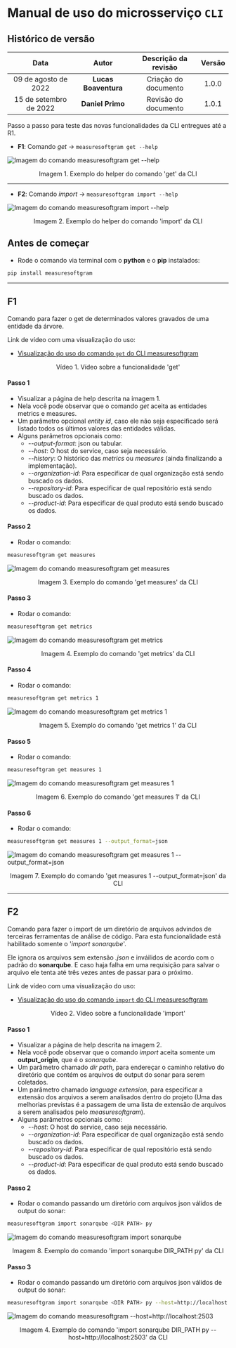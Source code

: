 # Manual de uso do microsserviço `CLI`

## Histórico de versão

| Data | Autor | Descrição da revisão | Versão |
| :--: | :---: | :------------------: | :----: |
| 09 de agosto de 2022 | **Lucas Boaventura** | Criação do documento | 1.0.0 |
| 15 de setembro de 2022 | **Daniel Primo** | Revisão do documento | 1.0.1 |

Passo a passo para teste das novas funcionalidades da CLI entregues até a R1.

- **F1**: Comando _get_ -> ```measuresoftgram get --help```

![Imagem do comando measuresoftgram get --help](https://media.discordapp.net/attachments/1005091228544684153/1006585817633919007/Captura_de_tela_de_2022-08-09_12-31-47.png)
<figcaption style="text-align: center">Imagem 1. Exemplo do helper do comando 'get' da CLI</figcaption>

---

- **F2**: Comando _import_ -> ```measuresoftgram import --help```

![Imagem do comando measuresoftgram import --help](https://media.discordapp.net/attachments/1005091228544684153/1006585818019799060/Captura_de_tela_de_2022-08-09_12-32-17.png)
<figcaption style="text-align: center">Imagem 2. Exemplo do helper do comando 'import' da CLI</figcaption>

## Antes de começar

- Rode o comando via terminal com o **python** e o **pip** instalados:

```bash
pip install measuresoftgram
```
---
## F1

Comando para fazer o get de determinados valores gravados de uma entidade da árvore.

Link de vídeo com uma visualização do uso: 

- [Visualização do uso do comando `get` do CLI measuresoftgram](https://www.youtube.com/watch?v=tJ4waG86kYE)
<figcaption style="text-align: center">Vídeo 1. Vídeo sobre a funcionalidade 'get'</figcaption>

#### Passo 1

- Visualizar a página de help descrita na imagem 1.
- Nela você pode observar que o comando _get_ aceita as entidades metrics e measures.
- Um parâmetro opcional _entity id_, caso ele não seja especificado será listado todos os últimos valores das entidades válidas.
- Alguns parâmetros opcionais como: 
  - _--output-format_: json ou tabular.
  - _--host_: O host do service, caso seja necessário.
  - _--history_: O histórico das _metrics_ ou _measures_ (ainda finalizando a implementação).
  - _--organization-id_: Para especificar de qual organização está sendo buscado os dados.
  - _--repository-id_:  Para especificar de qual repositório está sendo buscado os dados.
  - _--product-id_:  Para especificar de qual produto está sendo buscado os dados.

#### Passo 2

- Rodar o comando:
```bash
measuresoftgram get measures
```

![Imagem do comando measuresoftgram get measures](https://media.discordapp.net/attachments/1005091228544684153/1006590337541738546/Captura_de_tela_de_2022-08-09_12-49-58.png)
<figcaption style="text-align: center">Imagem 3. Exemplo do comando 'get measures' da CLI</figcaption>

#### Passo 3

- Rodar o comando:
```bash
measuresoftgram get metrics
```

![Imagem do comando measuresoftgram get metrics](https://media.discordapp.net/attachments/1005091228544684153/1006590337919238265/Captura_de_tela_de_2022-08-09_12-50-16.png?width=1287&height=660)
<figcaption style="text-align: center">Imagem 4. Exemplo do comando 'get metrics' da CLI</figcaption>

#### Passo 4

- Rodar o comando:
```bash
measuresoftgram get metrics 1
```

![Imagem do comando measuresoftgram get metrics 1](https://media.discordapp.net/attachments/1005091228544684153/1006591275392323734/Captura_de_tela_de_2022-08-09_12-53-57.png)
<figcaption style="text-align: center">Imagem 5. Exemplo do comando 'get metrics 1' da CLI</figcaption>

#### Passo 5

- Rodar o comando:
```bash
measuresoftgram get measures 1
```

![Imagem do comando measuresoftgram get measures 1](https://media.discordapp.net/attachments/1005091228544684153/1006591275711086673/Captura_de_tela_de_2022-08-09_12-54-04.png)
<figcaption style="text-align: center">Imagem 6. Exemplo do comando 'get measures 1' da CLI</figcaption>

#### Passo 6

- Rodar o comando:
```bash
measuresoftgram get measures 1 --output_format=json
```

![Imagem do comando measuresoftgram get measures 1 --output_format=json](https://media.discordapp.net/attachments/1005091228544684153/1006592349322878976/Captura_de_tela_de_2022-08-09_12-58-14.png)
<figcaption style="text-align: center">Imagem 7. Exemplo do comando 'get measures 1 --output_format=json' da CLI</figcaption>

---
## F2

Comando para fazer o import de um diretório de arquivos advindos de terceiras ferramentas de análise de código. Para esta funcionalidade está habilitado somente o '_import sonarqube_'.

Ele ignora os arquivos sem extensão _.json_ e inváilidos de acordo com o padrão do **sonarqube**. E caso haja falha em uma requisição para salvar o arquivo ele tenta até três vezes antes de passar para o próximo.

Link de vídeo com uma visualização do uso: 

- [Visualização do uso do comando `import` do CLI measuresoftgram](https://www.youtube.com/watch?v=nlQUNfBRwtI)
<figcaption style="text-align: center">Vídeo 2. Vídeo sobre a funcionalidade 'import'</figcaption>

#### Passo 1

- Visualizar a página de help descrita na imagem 2.
- Nela você pode observar que o comando _import_ aceita somente um **output_origin**, que é o _sonarqube_.
- Um parâmetro chamado _dir path_, para endereçar o caminho relativo do diretório que contém os arquivos de output do sonar para serem coletados.
- Um parâmetro chamado _language extension_, para especificar a extensão dos arquivos a serem analisados dentro do projeto (Uma das melhorias previstas é a passagem de uma lista de extensão de arquivos a serem analisados pelo _measuresoftgram_).
- Alguns parâmetros opcionais como:
  - _--host_: O host do service, caso seja necessário.
  - _--organization-id_: Para especificar de qual organização está sendo buscado os dados.
  - _--repository-id_:  Para especificar de qual repositório está sendo buscado os dados.
  - _--product-id_:  Para especificar de qual produto está sendo buscado os dados.

#### Passo 2

- Rodar o comando passando um diretório com arquivos json válidos de output do sonar:
```bash
measuresoftgram import sonarqube <DIR PATH> py
```

![Imagem do comando measuresoftgram import sonarqube <DIR PATH>](https://media.discordapp.net/attachments/1005091228544684153/1006596410122194994/Captura_de_tela_de_2022-08-09_13-11-45.png?width=1802&height=660)
<figcaption style="text-align: center">Imagem 8. Exemplo do comando 'import sonarqube DIR_PATH py' da CLI</figcaption>

#### Passo 3

- Rodar o comando passando um diretório com arquivos json válidos de output do sonar:
```bash
measuresoftgram import sonarqube <DIR PATH> py --host=http://localhost:2503
```

![Imagem do comando measuresoftgram --host=http://localhost:2503](https://media.discordapp.net/attachments/1005091228544684153/1006596409690173530/Captura_de_tela_de_2022-08-09_13-14-29.png?width=1266&height=660)
<figcaption style="text-align: center">Imagem 4. Exemplo do comando 'import sonarqube DIR_PATH py --host=http://localhost:2503' da CLI</figcaption>
